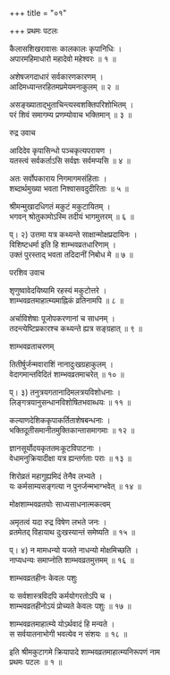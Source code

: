 +++
title = "०१"

+++
प्रथमः पटलः  
  
कैलासशिखरावासः कालकालः कृपानिधिः ।  
अपारमहिमाधारो महादेवो महेश्वरः ॥ १ ॥  
  
अशेषजगदाधारं सर्वकारणकारणम् ।  
आदिमध्यान्तरहितमप्रमेयमनाकुलम् ॥ २ ॥  
  
असङ्ख्याताद्भुताचिन्त्यस्वशक्तिपरिशोभितम् ।  
परं शिवं समागम्य प्रणम्योवाच भक्तिमान् ॥ ३ ॥  
  
रुद्र उवाच  
  
आदिदेव कृपासिन्धो पञ्चकृत्यपरायण ।  
यतस्त्वं सर्वकर्ताऽसि सर्वज्ञः सर्वमप्यसि ॥ ४ ॥  
  
अतः सर्वोपकाराय निगमागमसंहिताः ।  
शब्दार्थमुख्या भवता निश्वासवदुदीरिताः ॥ ५ ॥  
  
श्रीमन्मुखादधिगतं मकुटं मकुटायितम् ।  
भगवन् श्रोतुकामोऽस्मि तदीयं भागमुत्तरम् ॥ ६ ॥  
  
प्। २) उत्तमा यत्र कथ्यन्ते साक्षान्मोक्षप्रदायिनः ।  
विशिष्टधर्मा इति हि शाम्भवव्रतधारिणाम् ।  
उक्तं पुरस्ताद् भवता तदिदानीं निबोध मे ॥ ७ ॥  
  
परशिव उवाच  
  
शृणुष्वावेदयिष्यामि रहस्यं मकुटोत्तरे ।  
शाम्भवव्रतमाहात्म्यमाह्निकं व्रतिनामपि ॥ ८ ॥  
  
अर्चाविशेषाः पूजोपकरणानां च साधनम् ।  
तदन्त्येष्टिप्रकारश्च कथ्यन्ते ह्यत्र सङ्ग्रहात् ॥ ९ ॥  
  
शाम्भवव्रताचरणम्  
  
तितीर्षुर्जन्मवाराशिं नानादुःखग्रहाकुलम् ।  
वेदागमान्तविदितं शाम्भवव्रतमाचरेत् ॥ १० ॥  
  
प्। ३) तनुत्रयगतानादिमलत्रयविशोधनाः ।  
लिङ्गत्रयानुसन्धानविशोषितभवाब्धयः ॥ ११ ॥  
  
कल्याणदेशिककृपाकर्तिताशेषबन्धनाः ।  
भक्तिदूतीसमानीतमुक्तिकान्तासमागमाः ॥ १२ ॥  
  
ज्ञानसूर्योदयकृततमःकूटविपाटनाः ।  
वेधामनुक्रियादीक्षा यत्र ह्यन्तर्गताः पराः ॥ १३ ॥  
  
शिरोव्रतं महागुह्यमिदं तेनैव लभ्यते ।  
यः कर्मसाम्यसङ्गत्या न पुनर्जन्मभाग्भवेत् ॥ १४ ॥  
  
मोक्षशाम्भवव्रतयोः साध्यसाधनात्मकत्वम्  
  
अमृतत्वं यदा रुद्र विषेण लभते जनः ।  
व्रतमेतद् विहायाथ दुःखस्यान्तं समेष्यति ॥ १५ ॥  
  
प्। ४) न मामधन्यो यजते नाधन्यो मोक्षमिच्छति ।  
नाप्यधन्यः समाप्नोति शाम्भवव्रतमुत्तमम् ॥ १६ ॥  
  
शाम्भवव्रतहीनः केवलः पशुः  
  
यः सर्वशास्त्रविदपि कर्मयोगरतोऽपि च ।  
शाम्भवव्रतहीनोऽयं प्रोच्यते केवलः पशुः ॥ १७ ॥  
  
शाम्भवव्रतमाहात्म्ये योऽर्थवादं हि मन्यते ।  
स सर्वयातनाभोगी भवत्येव न संशयः ॥ १८ ॥  
  
इति श्रीमकुटागमे क्रियापादे शाम्भवव्रतमाहात्म्यनिरूपणं नाम   
प्रथमः पटलः ॥ १ ॥  
  
  
  
  